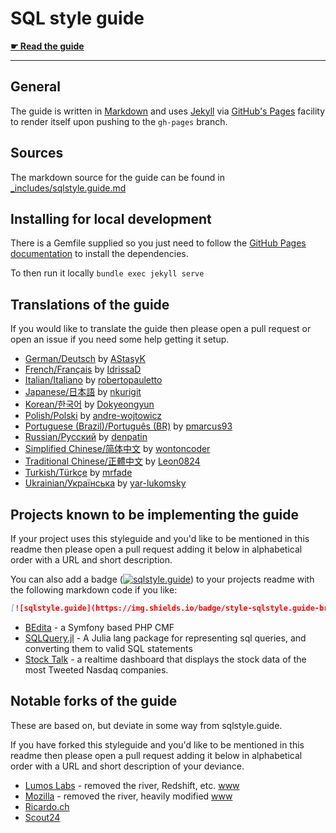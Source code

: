 # SQL style guide

**[☛ Read the guide](https://www.sqlstyle.guide)**

---

## General

The guide is written in [Markdown][md-lang] and uses [Jekyll][jekyll] via
[GitHub's Pages][gh-pages] facility to render itself upon pushing to the `gh-pages`
branch.

## Sources

The markdown source for the guide can be found in [_includes/sqlstyle.guide.md][md]

## Installing for local development

There is a Gemfile supplied so you just need to follow the
[GitHub Pages documentation][gh-pages-help] to install the dependencies.

To then run it locally `bundle exec jekyll serve`

## Translations of the guide

If you would like to translate the guide then please open a pull request or open an issue
if you need some help getting it setup.

* [German/Deutsch](https://www.sqlstyle.guide/de/) by [AStasyK](https://github.com/AStasyK)
* [French/Français](https://www.sqlstyle.guide/fr/) by [IdrissaD](https://github.com/IdrissaD)
* [Italian/Italiano](https://www.sqlstyle.guide/it/) by [robertopauletto](https://github.com/robertopauletto)
* [Japanese/日本語](https://www.sqlstyle.guide/ja/) by [nkurigit](https://github.com/nkurigit)
* [Korean/한국어](https://www.sqlstyle.guide/ko/) by [Dokyeongyun](https://github.com/Dokyeongyun)
* [Polish/Polski](https://www.sqlstyle.guide/pl/) by [andre-wojtowicz](https://github.com/andre-wojtowicz)
* [Portuguese (Brazil)/Português (BR)](https://www.sqlstyle.guide/pt-br/) by [pmarcus93](https://github.com/pmarcus93)
* [Russian/Русский](https://www.sqlstyle.guide/ru/) by [denpatin](https://github.com/denpatin)
* [Simplified Chinese/简体中文](https://www.sqlstyle.guide/zh/) by [wontoncoder](https://github.com/wontoncoder)
* [Traditional Chinese/正體中文](https://www.sqlstyle.guide/zh-tw/) by [Leon0824](https://github.com/Leon0824)
* [Turkish/Türkçe](https://www.sqlstyle.guide/tr/) by [mrfade](https://github.com/mrfade)
* [Ukrainian/Українська](https://www.sq1lstyle.guide/ua/) by [yar-lukomsky](https://github.com/yar-lukomsky)

## Projects known to be implementing the guide

If your project uses this styleguide and you'd like to be mentioned in this readme then
please open a pull request adding it below in alphabetical order with a URL and short
description.

You can also add a badge ([![sqlstyle.guide](https://img.shields.io/badge/style-sqlstyle.guide-brightgreen.svg)](https://www.sqlstyle.guide/)) to your projects readme with the following markdown code if you like:

```markdown
[![sqlstyle.guide](https://img.shields.io/badge/style-sqlstyle.guide-brightgreen.svg)](https://www.sqlstyle.guide/)
```

* [BEdita](https://github.com/bedita/bedita) - a Symfony based PHP CMF
* [SQLQuery.jl](https://github.com/yeesian/SQLQuery.jl) - A Julia lang package for representing sql queries, and converting them to valid SQL statements
* [Stock Talk](https://github.com/nigelgilbert/stock-talk) - a realtime dashboard that displays the stock data of the most Tweeted Nasdaq companies.

## Notable forks of the guide

These are based on, but deviate in some way from sqlstyle.guide.

If you have forked this styleguide and you'd like to be mentioned in this readme then
please open a pull request adding it below in alphabetical order with a URL and short
description of your deviance.

* [Lumos Labs](https://github.com/lumoslabs/sqlstyle.guide) - removed the river, Redshift, etc. [www](https://engineering.lumosity.com/sqlstyle.guide)
* [Mozilla](https://github.com/mozilla/firefox-data-docs/blob/master/concepts/sql_style.md) - removed the river, heavily modified [www](https://docs.telemetry.mozilla.org/concepts/sql_style.html)
* [Ricardo.ch](https://ricardo-ch.github.io/sqlstyle.guide/)
* [Scout24](https://github.com/Scout24/sqlstyle.guide)


[md-lang]: https://daringfireball.net/projects/markdown/
[jekyll]: https://jekyllrb.com/
[gh-pages]: https://pages.github.com/
[md]: https://github.com/treffynnon/sqlstyle.guide/blob/gh-pages/_includes/sqlstyle.guide.md
[gh-pages-help]: https://help.github.com/articles/setting-up-your-github-pages-site-locally-with-jekyll/

